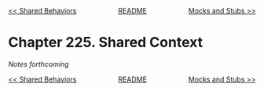 <div>
<div style='float: left'><a href='ch224-shared-behaviors.md'>&lt;&lt; Shared Behaviors</a></div>
<div style='float: right'><a href='ch226-mocks-and-stubs.md'>Mocks and Stubs &gt;&gt;</a></div>
<div style='float: inline-auto;text-align:center'><a href='README.md'>README</a></div>
<div style="clear: both"></div>
</div>

# Chapter 225. Shared Context

*Notes forthcoming*

<div>
<div style='float: left'><a href='ch224-shared-behaviors.md'>&lt;&lt; Shared Behaviors</a></div>
<div style='float: right'><a href='ch226-mocks-and-stubs.md'>Mocks and Stubs &gt;&gt;</a></div>
<div style='float: inline-auto;text-align:center'><a href='README.md'>README</a></div>
<div style="clear: both"></div>
</div>